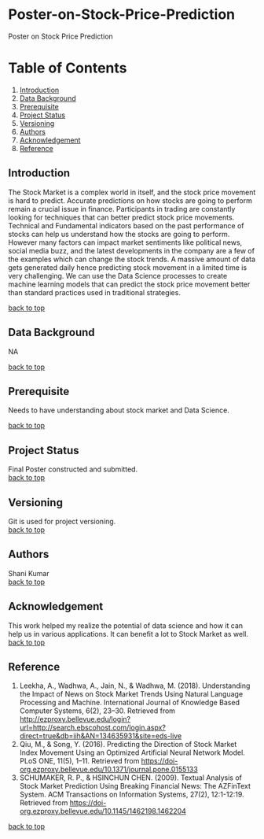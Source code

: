 # Poster-on-Stock-Price-Prediction
Poster on Stock Price Prediction

# Table of Contents
1. [Introduction](#introduction)
2. [Data Background](#data-background)
3. [Prerequisite](#prerequisite)
4. [Project Status](#project-status)
5. [Versioning](#versioning)
6. [Authors](#authors)
7. [Acknowledgement](#acknowledgement)
8. [Reference](#reference)

## Introduction
The Stock Market is a complex world in itself, and the stock price movement is hard to predict. Accurate predictions on how stocks are going to perform remain a crucial issue in finance. Participants in trading are constantly looking for techniques that can better predict stock price movements. Technical and Fundamental indicators based on the past performance of stocks can help us understand how the stocks are going to perform. However many factors can impact market sentiments like political news, social media buzz, and the latest developments in the company are a few of the examples which can change the stock trends. A massive amount of data gets generated daily hence predicting stock movement in a limited time is very challenging. We can use the Data Science processes to create machine learning models that can predict the stock price movement better than standard practices used in traditional strategies.


[back to top](#table-of-contents)
## Data Background
NA

[back to top](#table-of-contents)
## Prerequisite
Needs to have understanding about stock market and Data Science.

[back to top](#table-of-contents)

## Project Status
Final Poster constructed and submitted.\
[back to top](#table-of-contents)

## Versioning
Git is used for project versioning.\
[back to top](#table-of-contents)

## Authors
Shani Kumar \
[back to top](#table-of-contents)

## Acknowledgement
This work helped my realize the potential of data science and how it can help us in various applications. 
It can benefit a lot to Stock Market as well.
[back to top](#table-of-contents)

## Reference
1. Leekha, A., Wadhwa, A., Jain, N., & Wadhwa, M. (2018). Understanding the Impact of News on Stock Market Trends 
   Using Natural Language Processing and Machine. International Journal of Knowledge Based Computer Systems, 6(2), 
   23–30. Retrieved from http://ezproxy.bellevue.edu/login?url=http://search.ebscohost.com/login.aspx?direct=true&db=iih&AN=134635931&site=eds-live
2. Qiu, M., & Song, Y. (2016). Predicting the Direction of Stock Market Index Movement Using an Optimized Artificial 
   Neural Network Model. PLoS ONE, 11(5), 1–11. Retrieved from https://doi-org.ezproxy.bellevue.edu/10.1371/journal.pone.0155133
3. SCHUMAKER, R. P., & HSINCHUN CHEN. (2009). Textual Analysis of Stock Market Prediction Using Breaking 
   Financial News: The AZFinText System. ACM Transactions on Information Systems, 27(2), 12:1-12:19. Retrieved from https://doi-org.ezproxy.bellevue.edu/10.1145/1462198.1462204


[back to top](#table-of-contents)
